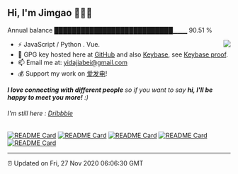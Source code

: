 
<h2>Hi, I'm Jimgao 👋👨‍💻</h2>

Annual balance    ███████████████████████████▁▁▁   90.51 %

<img align="right" src="https://tianheg-readme-stats.vercel.app/api?username=tianheg&show_icons=true&theme=dark" />

- ⚡ JavaScript / Python . Vue.
- 🔑 GPG key hosted here at [GitHub](https://github.com/tianheg.gpg) and also [Keybase](https://keybase.io/yidajiabei/pgp_keys.asc), see [Keybase proof](https://gist.github.com/tianheg/1ce40c3e06eddab6bc72b87cc26ec067).
- 📫 Email me at: [yidajiabei@gmail.com](mailto:yidajiabei@gmail.com)
- 💰 Support my work on [爱发电](https://afdian.net/@yidajiabei)!

<em><b>I love connecting with different people</b> so if you want to say <b>hi, I'll be happy to meet you more!</b> :)</em>

###### I'm still here : [Dribbble](https://dribbble.com/tianheg)

[![README Card](https://tianheg-readme-stats.vercel.app/api/pin/?username=tianheg&repo=site)](https://github.com/tianheg/site)
[![README Card](https://tianheg-readme-stats.vercel.app/api/pin/?username=tianheg&repo=learn-english)](https://github.com/tianheg/learn-english)
[![README Card](https://tianheg-readme-stats.vercel.app/api/pin/?username=tianheg&repo=config)](https://github.com/tianheg/config)
[![README Card](https://tianheg-readme-stats.vercel.app/api/pin/?username=tianheg&repo=podcast)](https://github.com/tianheg/podcast)
[![README Card](https://tianheg-readme-stats.vercel.app/api/pin/?username=tianheg&repo=project-based-learning)](https://github.com/tianheg/project-based-learning)

---

⏰ Updated on Fri, 27 Nov 2020 06:06:30 GMT
